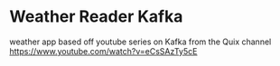 # Weather Reader Kafka

weather app based off youtube series on Kafka from the Quix channel
https://www.youtube.com/watch?v=eCsSAzTy5cE
